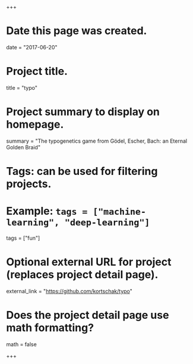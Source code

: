 +++
# Date this page was created.
date = "2017-06-20"

# Project title.
title = "typo"

# Project summary to display on homepage.
summary = "The typogenetics game from Gödel, Escher, Bach: an Eternal Golden Braid"

# Tags: can be used for filtering projects.
# Example: `tags = ["machine-learning", "deep-learning"]`
tags = ["fun"]

# Optional external URL for project (replaces project detail page).
external_link = "https://github.com/kortschak/typo"

# Does the project detail page use math formatting?
math = false

+++

